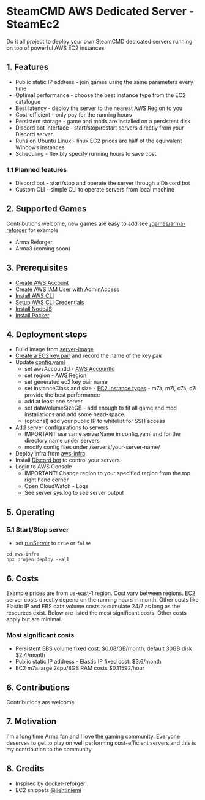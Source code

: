 # SteamCMD AWS Dedicated Server - SteamEc2
Do it all project to deploy your own SteamCMD dedicated servers running on top of powerful AWS EC2 instances

## 1. Features
* Public static IP address - join games using the same parameters every time
* Optimal performance - choose the best instance type from the EC2 catalogue
* Best latency - deploy the server to the nearest AWS Region to you
* Cost-efficient - only pay for the running hours
* Persistent storage - game and mods are installed on a persistent disk
* Discord bot interface - start/stop/restart servers directly from your Discord server 
* Runs on Ubuntu Linux - linux EC2 prices are half of the equivalent Windows instances
* Scheduling - flexibly specify running hours to save cost

### 1.1 Planned features
* Discord bot - start/stop and operate the server through a Discord bot
* Custom CLI - simple CLI to operate servers from local machine

## 2. Supported Games
Contributions welcome, new games are easy to add see [/games/arma-reforger](/games/arma-reforger) for example
* Arma Reforger
* Arma3 (coming soon)

## 3. Prerequisites
* [Create AWS Account](https://docs.aws.amazon.com/accounts/latest/reference/welcome-first-time-user.html)
* [Create AWS IAM User with AdminAccess](https://docs.aws.amazon.com/singlesignon/latest/userguide/quick-start-default-idc.html)
* [Install AWS CLI](https://docs.aws.amazon.com/cli/latest/userguide/getting-started-install.html)
* [Setup AWS CLI Credentials](https://docs.aws.amazon.com/singlesignon/latest/userguide/howtogetcredentials.html)
* [Install NodeJS](https://nodejs.org/en/download)
* [Install Packer](https://developer.hashicorp.com/packer/tutorials/docker-get-started/get-started-install-cli)

## 4. Deployment steps
* Build image from [server-image](/server-image)
* [Create a EC2 key pair](https://docs.aws.amazon.com/AWSEC2/latest/UserGuide/create-key-pairs.html) and record the name of the key pair
* Update [config.yaml](/config.yaml)
  * set awsAccountId - [AWS AccountId](https://docs.aws.amazon.com/accounts/latest/reference/manage-acct-identifiers.html)
  * set region - [AWS Region](https://docs.aws.amazon.com/AmazonRDS/latest/UserGuide/Concepts.RegionsAndAvailabilityZones.html)
  * set generated ec2 key pair name
  * set instanceClass and size - [EC2 Instance types](https://aws.amazon.com/ec2/instance-types/) - m7a, m7i, c7a, c7i provide the best performance
  * add at least one server
  * set dataVolumeSizeGB - add enough to fit all game and mod installations and add some head-space. 
  * (optional) add your public IP to whitelist for SSH access
* Add server configurations to [servers](/servers)
  * IMPORTANT use same serverName in config.yaml and for the directory name under servers
  * modify config files under /servers/your-server-name/
* Deploy infra from [aws-infra](/aws-infra)
* Install [Discord bot](/discord-bot) to control your servers
* Login to AWS Console
  * IMPORTANT! Change region to your specified region from the top right hand corner
  * Open CloudWatch - Logs
  * See server sys.log to see server output

## 5. Operating

### 5.1 Start/Stop server
* set [runServer](https://github.com/Spaideri/steamcmd-aws-dedicated-server/blob/main/config.yaml#L22) to `true` or `false`

```
cd aws-infra
npx projen deploy --all
```

## 6. Costs
Example prices are from us-east-1 region. Cost vary between regions.
EC2 server costs directly depend on the running hours in month.
Other costs like Elastic IP and EBS data volume costs accumulate 24/7 as long as the resources exist.
Below are listed the most significant costs. Other costs apply but are minimal.

### Most significant costs

* Persistent EBS volume fixed cost: $0.08/GB/month, default 30GB disk $2.4/month
* Public static IP address - Elastic IP fixed cost: $3.6/month
* EC2 m7a.large	2cpu/8GB RAM costs $0.11592/hour

## 6. Contributions
Contributions are welcome

## 7. Motivation
I'm a long time Arma fan and I love the gaming community. Everyone deserves to get to play on well performing cost-efficient servers and this is my contribution to the community. 

## 8. Credits
* Inspired by [docker-reforger](https://github.com/acemod/docker-reforger/tree/main)
* EC2 snippets [@jlehtiniemi](https://github.com/jlehtiniemi)
